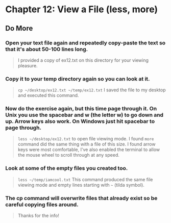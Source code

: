 
# Chapter 12: View a File (less, more)

## Do More

### Open your text file again and repeatedly copy-paste the text so that it's about 50-100 lines long.

> I provided a copy of ex12.txt on this directory for your viewing pleasure.

### Copy it to your temp directory again so you can look at it.

> `cp ~/desktop/ex12.txt ~/temp/ex12.txt` I saved the file to my desktop and executed this command.
    
### Now do the exercise again, but this time page through it. On Unix you use the spacebar and w (the letter w) to go down and up. Arrow keys also work. On Windows just hit spacebar to page through.

> `less ~/desktop/ex12.txt` to open file viewing mode.
I found `more` command did the same thing with a file of this size.
>  I found arrow keys were most comfortable, 
I've also enabled the terminal to allow the mouse wheel to scroll through at any speed.

### Look at some of the empty files you created too.

> `less ~/temp/iamcool.txt` This command produced the same file viewing mode and empty lines starting with `~` (tilda symbol).

### The cp command will overwrite files that already exist so be careful copying files around.

> Thanks for the info!

